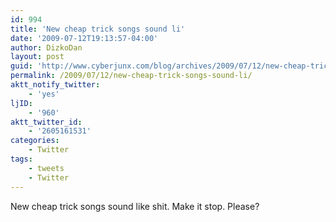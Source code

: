 ```yaml
---
id: 994
title: 'New cheap trick songs sound li'
date: '2009-07-12T19:13:57-04:00'
author: DizkoDan
layout: post
guid: 'http://www.cyberjunx.com/blog/archives/2009/07/12/new-cheap-trick-songs-sound-li/'
permalink: /2009/07/12/new-cheap-trick-songs-sound-li/
aktt_notify_twitter:
    - 'yes'
ljID:
    - '960'
aktt_twitter_id:
    - '2605161531'
categories:
    - Twitter
tags:
    - tweets
    - Twitter
---
```


New cheap trick songs sound like shit. Make it stop. Please?
